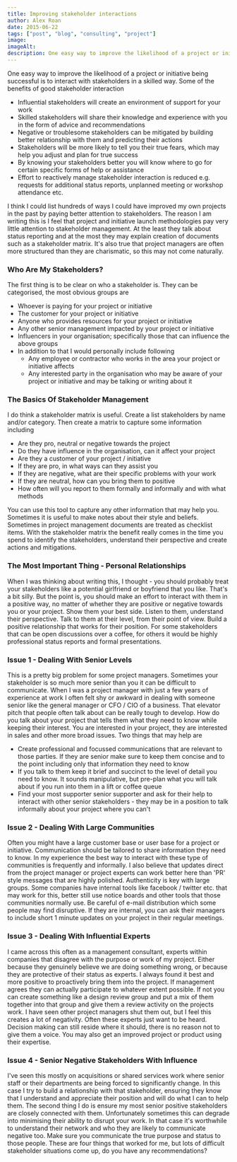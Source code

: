 ```yaml
---
title: Improving stakeholder interactions
author: Alex Roan
date: 2015-06-22
tags: ["post", "blog", "consulting", "project"]
image: 
imageAlt: 
description: One easy way to improve the likelihood of a project or initiative being successful is to interact with stakeholders in a skilled way. Some of the benefits of good stakeholder interaction
---
```


One easy way to improve the likelihood of a project or initiative being successful is to interact with stakeholders in a skilled way. Some of the benefits of good stakeholder interaction

- Influential stakeholders will create an environment of support for your work
- Skilled stakeholders will share their knowledge and experience with you in the form of advice and recommendations
- Negative or troublesome stakeholders can be mitigated by building better relationship with them and predicting their actions
- Stakeholders will be more likely to tell you their true fears, which may help you adjust and plan for true success
- By knowing your stakeholders better you will know where to go for certain specific forms of help or assistance
- Effort to reactively manage stakeholder interaction is reduced e.g. requests for additional status reports, unplanned meeting or workshop attendance etc.

I think I could list hundreds of ways I could have improved my own projects in the past by paying better attention to stakeholders. The reason I am writing this is I feel that project and initiative launch methodologies pay very little attention to stakeholder management. At the least they talk about status reporting and at the most they may explain creation of documents such as a stakeholder matrix. It's also true that project managers are often more structured than they are charismatic, so this may not come naturally.

### Who Are My Stakeholders?

The first thing is to be clear on who a stakeholder is. They can be categorised, the most obvious groups are

- Whoever is paying for your project or initiative
- The customer for your project or initiative
- Anyone who provides resources for your project or initiative
- Any other senior management impacted by your project or initiative
- Influencers in your organisation; specifically those that can influence the above groups
- In addition to that I would personally include following
  - Any employee or contractor who works in the area your project or initiative affects
  - Any interested party in the organisation who may be aware of your project or initiative and may be talking or writing about it

### The Basics Of Stakeholder Management

I do think a stakeholder matrix is useful. Create a list stakeholders by name and/or category. Then create a matrix to capture some information including

- Are they pro, neutral or negative towards the project
- Do they have influence in the organisation, can it affect your project
- Are they a customer of your project / initiative
- If they are pro, in what ways can they assist you
- If they are negative, what are their specific problems with your work
- If they are neutral, how can you bring them to positive
- How often will you report to them formally and informally and with what methods

You can use this tool to capture any other information that may help you. Sometimes it is useful to make notes about their style and beliefs. Sometimes in project management documents are treated as checklist items. With the stakeholder matrix the benefit really comes in the time you spend to identify the stakeholders, understand their perspective and create actions and mitigations.

### The Most Important Thing - Personal Relationships

When I was thinking about writing this, I thought - you should probably treat your stakeholders like a potential girlfriend or boyfriend that you like. That's a bit silly. But the point is, you should make an effort to interact with them in a positive way, no matter of whether they are positive or negative towards you or your project. Show them your best side. Listen to them, understand their perspective. Talk to them at their level, from their point of view. Build a positive relationship that works for their position. For some stakeholders that can be open discussions over a coffee, for others it would be highly professional status reports and formal presentations.

### Issue 1 - Dealing With Senior Levels

This is a pretty big problem for some project managers. Sometimes your stakeholder is so much more senior than you it can be difficult to communicate. When I was a project manager with just a few years of experience at work I often felt shy or awkward in dealing with someone senior like the general manager or CFO / CIO of a business. That elevator pitch that people often talk about can be really tough to develop. How do you talk about your project that tells them what they need to know while keeping their interest. You are interested in your project, they are interested in sales and other more broad issues. Two things that may help are

- Create professional and focussed communications that are relevant to those parties. If they are senior make sure to keep them concise and to the point including only that information they need to know
- If you talk to them keep it brief and succinct to the level of detail you need to know. It sounds manipulative, but pre-plan what you will talk about if you run into them in a lift or coffee queue
- Find your most supporter senior supporter and ask for their help to interact with other senior stakeholders - they may be in a position to talk informally about your project where you can't

### Issue 2 - Dealing With Large Communities

Often you might have a large customer base or user base for a project or initiative. Communication should be tailored to share information they need to know. In my experience the best way to interact with these type of communities is frequently and informally. I also believe that updates direct from the project manager or project experts can work better here than 'PR' style messages that are highly polished. Authenticity is key with large groups. Some companies have internal tools like facebook / twitter etc. that may work for this, better still use notice boards and other tools that those communities normally use. Be careful of e-mail distribution which some people may find disruptive. If they are internal, you can ask their managers to include short 1 minute updates on your project in their regular meetings.

### Issue 3 - Dealing With Influential Experts

I came across this often as a management consultant, experts within companies that disagree with the purpose or work of my project. Either because they genuinely believe we are doing something wrong, or because they are protective of their status as experts. I always found it best and more positive to proactively bring them into the project. If  management agrees they can actually participate to whatever extent possible. If not you can create something like a design review group and put a mix of them together into that group and give them a review activity on the projects work. I have seen other project managers shut them out, but I feel this creates a lot of negativity. Often these experts just want to be heard. Decision making can still reside where it should, there is no reason not to give them a voice. You may also get an improved project or product using their expertise.

### Issue 4 - Senior Negative Stakeholders With Influence

I've seen this mostly on acquisitions or shared services work where senior staff or their departments are being forced to significantly change. In this case I try to build a relationship with that stakeholder, ensuring they know that I understand and appreciate their position and will do what I can to help them. The second thing I do is ensure my most senior positive stakeholders are closely connected with them. Unfortunately sometimes this can degrade into minimising their ability to disrupt your work. In that case it's worthwhile to understand their network and who they are likely to communicate negative too. Make sure you communicate the true purpose and status to those people. These are four things that worked for me, but lots of difficult stakeholder situations come up, do you have any recommendations?
